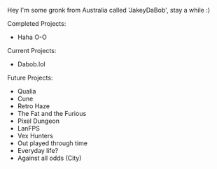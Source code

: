 Hey I'm some gronk from Australia called 'JakeyDaBob', stay a while :)

Completed Projects:
  - Haha O-O

Current Projects:
  - Dabob.lol
  
Future Projects:
  - Qualia
  - Cune
  - Retro Haze
  - The Fat and the Furious
  - Pixel Dungeon
  - LanFPS
  - Vex Hunters
  - Out played through time
  - Everyday life?
  - Against all odds (City)
